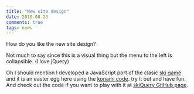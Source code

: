 ```yaml
---
title: "New site design"
date: 2010-08-23
comments: true
tags: news
---
```

How do you like the new site design?

Not much to say since this is a visual thing but the menu to the left is
collapsible. (I love jQuery)

Oh I should mention I developed a JavaScript port of the clasic [ski game][1]
and it is an easter egg here using the [konami code][2]. try it out and have
fun. And check out the code if you want to play with it at
[skiQuery GitHub page][3].

[1]: http://catb.org/~esr/ski/
[2]: http://en.wikipedia.org/wiki/Konami_Code
[3]: http://sukima.github.com/skiQuery/

